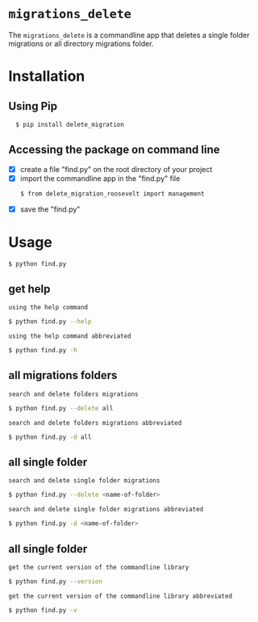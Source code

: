# `migrations_delete`

The `migrations_delete` is a commandline app that deletes a single folder migrations or all directory migrations folder.

# Installation
## Using Pip
```bash
  $ pip install delete_migration
```
## Accessing the package on command line
- [x] create a file "find.py" on the root directory of your project
- [x] import the commandline app in the "find.py" file
    ```bash
    $ from delete_migration_roosevelt import management
    ```
- [x] save the "find.py"

# Usage
```bash
$ python find.py
```
## get help
`using the help command`
```bash
$ python find.py --help
```
`using the help command abbreviated`
```bash
$ python find.py -h
```
## all migrations folders
`search and delete folders migrations`
```bash
$ python find.py --delete all
```
`search and delete folders migrations abbreviated`
```bash
$ python find.py -d all
```
## all single folder
`search and delete single folder migrations`
```bash
$ python find.py --delete <name-of-folder>
```
`search and delete single folder migrations abbreviated`
```bash
$ python find.py -d <name-of-folder>
```
## all single folder
`get the current version of the commandline library`
```bash
$ python find.py --version
```
`get the current version of the commandline library abbreviated`
```bash
$ python find.py -v
```